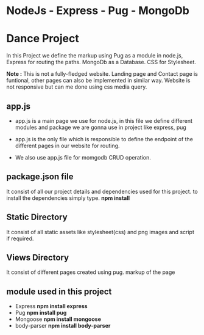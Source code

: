 # NodeJs - Express - Pug - MongoDb

# Dance Project 
In this Project we define the markup using Pug as a module in node.js, Express for routing the paths.
MongoDb as a Database.
CSS for Stylesheet.

**Note :** This is not a fully-fledged website. Landing page and Contact page is funtional, other pages can also be implemented in similar way. Website is not responsive but can me done using css media query.

## app.js

- app.js is a main page we use for node.js, in this file we define different modules and package we are gonna use in project like express, pug

- app.js is the only file which is responsible to define the endpoint of the different pages in our website for routing.

- We also use app.js file for momgodb CRUD operation.

## package.json file

It consist of all our project details and dependencies used for this project.
to install the dependencies simply type.
**npm install**

## Static Directory 

It consist of all static assets like stylesheet(css) and png images and script if required.

## Views Directory

It consist of different pages created using pug. markup of the page


## module used in this project
- Express **npm install express**
- Pug   **npm install pug**
- Mongoose **npm install mongoose**
- body-parser **npm install body-parser**